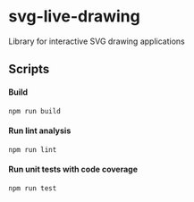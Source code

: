 # svg-live-drawing
Library for interactive SVG drawing applications

## Scripts

#### Build

    npm run build

#### Run lint analysis

    npm run lint

#### Run unit tests with code coverage

    npm run test

